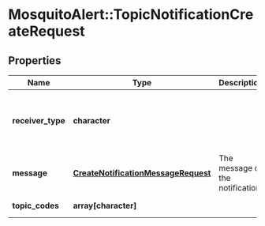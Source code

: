 # MosquitoAlert::TopicNotificationCreateRequest


## Properties
Name | Type | Description | Notes
------------ | ------------- | ------------- | -------------
**receiver_type** | **character** |  | [optional] [default to &quot;topic&quot;] [Enum: [topic]] 
**message** | [**CreateNotificationMessageRequest**](CreateNotificationMessageRequest.md) | The message of the notification | 
**topic_codes** | **array[character]** |  | [Min. items: 1] 


